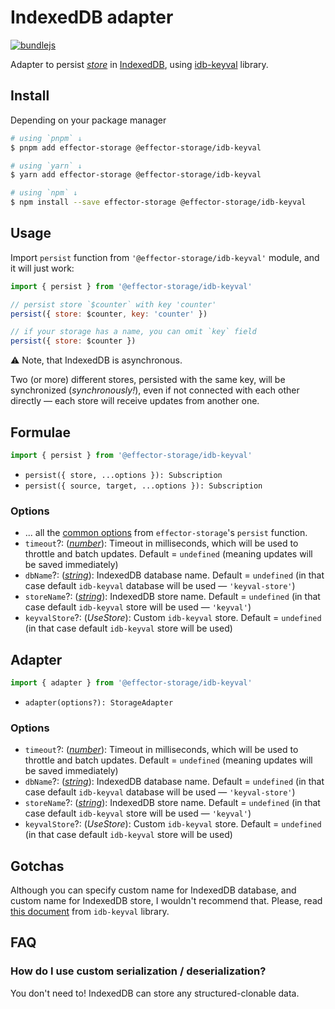 # IndexedDB adapter

[![bundlejs](https://deno.bundlejs.com/badge?q=@effector-storage/idb-keyval&treeshake=[{persist}]&config={%22esbuild%22:{%22external%22:[%22effector%22,%22idb-keyval%22]}})](https://bundlejs.com/?q=%40effector-storage%2Fidb-keyval&treeshake=%5B%7Bpersist%7D%5D&config=%7B%22esbuild%22%3A%7B%22external%22%3A%5B%22effector%22%2C%22idb-keyval%22%5D%7D%7D)

Adapter to persist [_store_] in [IndexedDB], using [idb-keyval] library.

## Install

Depending on your package manager

```bash
# using `pnpm` ↓
$ pnpm add effector-storage @effector-storage/idb-keyval

# using `yarn` ↓
$ yarn add effector-storage @effector-storage/idb-keyval

# using `npm` ↓
$ npm install --save effector-storage @effector-storage/idb-keyval
```

## Usage

Import `persist` function from `'@effector-storage/idb-keyval'` module, and it will just work:

```javascript
import { persist } from '@effector-storage/idb-keyval'

// persist store `$counter` with key 'counter'
persist({ store: $counter, key: 'counter' })

// if your storage has a name, you can omit `key` field
persist({ store: $counter })
```

⚠️ Note, that IndexedDB is asynchronous.

Two (or more) different stores, persisted with the same key, will be synchronized (_synchronously!_), even if not connected with each other directly — each store will receive updates from another one.

## Formulae

```javascript
import { persist } from '@effector-storage/idb-keyval'
```

- `persist({ store, ...options }): Subscription`
- `persist({ source, target, ...options }): Subscription`

### Options

- ... all the [common options](https://github.com/yumauri/effector-storage/tree/main/README.md#options) from `effector-storage`'s `persist` function.
- `timeout`?: ([_number_]): Timeout in milliseconds, which will be used to throttle and batch updates. Default = `undefined` (meaning updates will be saved immediately)
- `dbName`?: ([_string_]): IndexedDB database name. Default = `undefined` (in that case default `idb-keyval` database will be used — `'keyval-store'`)
- `storeName`?: ([_string_]): IndexedDB store name. Default = `undefined` (in that case default `idb-keyval` store will be used — `'keyval'`)
- `keyvalStore`?: (_UseStore_): Custom `idb-keyval` store. Default = `undefined` (in that case default `idb-keyval` store will be used)

## Adapter

```javascript
import { adapter } from '@effector-storage/idb-keyval'
```

- `adapter(options?): StorageAdapter`

### Options

- `timeout`?: ([_number_]): Timeout in milliseconds, which will be used to throttle and batch updates. Default = `undefined` (meaning updates will be saved immediately)
- `dbName`?: ([_string_]): IndexedDB database name. Default = `undefined` (in that case default `idb-keyval` database will be used — `'keyval-store'`)
- `storeName`?: ([_string_]): IndexedDB store name. Default = `undefined` (in that case default `idb-keyval` store will be used — `'keyval'`)
- `keyvalStore`?: (_UseStore_): Custom `idb-keyval` store. Default = `undefined` (in that case default `idb-keyval` store will be used)

## Gotchas

Although you can specify custom name for IndexedDB database, and custom name for IndexedDB store, I wouldn't recommend that. Please, read [this document](https://github.com/jakearchibald/idb-keyval/blob/main/custom-stores.md) from `idb-keyval` library.

## FAQ

### How do I use custom serialization / deserialization?

You don't need to! IndexedDB can store any structured-clonable data.

[IndexedDB]: https://developer.mozilla.org/en-US/docs/Web/API/IndexedDB_API
[idb-keyval]: https://github.com/jakearchibald/idb-keyval
[_subscription_]: https://effector.dev/docs/glossary#subscription
[_store_]: https://effector.dev/docs/api/effector/store
[_number_]: https://developer.mozilla.org/en-US/docs/Glossary/Number
[_string_]: https://developer.mozilla.org/en-US/docs/Glossary/String
